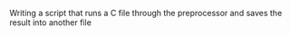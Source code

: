 Writing a script that runs a C file through the preprocessor and saves the result into another file
